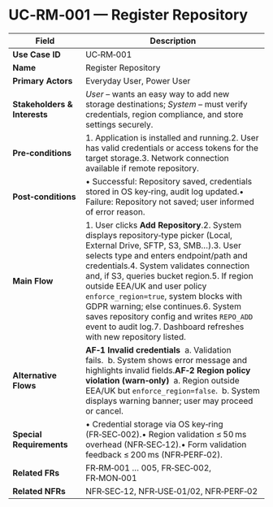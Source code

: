 # UC‑RM‑001 — Register Repository

| Field                        | Description                                                                                                                                                                                                                                                                                                                                                                                                                                                                                         |
| ---------------------------- | --------------------------------------------------------------------------------------------------------------------------------------------------------------------------------------------------------------------------------------------------------------------------------------------------------------------------------------------------------------------------------------------------------------------------------------------------------------------------------------------------- |
| **Use Case ID**              | UC‑RM‑001                                                                                                                                                                                                                                                                                                                                                                                                                                                                                           |
| **Name**                     | Register Repository                                                                                                                                                                                                                                                                                                                                                                                                                                                                                 |
| **Primary Actors**           | Everyday User, Power User                                                                                                                                                                                                                                                                                                                                                                                                                                                                           |
| **Stakeholders & Interests** | *User* – wants an easy way to add new storage destinations; *System* – must verify credentials, region compliance, and store settings securely.                                                                                                                                                                                                                                                                                                                                                     |
| **Pre‑conditions**           | 1. Application is installed and running.2. User has valid credentials or access tokens for the target storage.3. Network connection available if remote repository.                                                                                                                                                                                                                                                                                                                                 |
| **Post‑conditions**          | • Successful: Repository saved, credentials stored in OS key‑ring, audit log updated.• Failure: Repository not saved; user informed of error reason.                                                                                                                                                                                                                                                                                                                                                |
| **Main Flow**                | 1. User clicks **Add Repository**.2. System displays repository‑type picker (Local, External Drive, SFTP, S3, SMB…).3. User selects type and enters endpoint/path and credentials.4. System validates connection and, if S3, queries bucket region.5. If region outside EEA/UK and user policy `enforce_region=true`, system blocks with GDPR warning; else continues.6. System saves repository config and writes `REPO_ADD` event to audit log.7. Dashboard refreshes with new repository listed. |
| **Alternative Flows**        | **AF‑1 Invalid credentials**  a. Validation fails.  b. System shows error message and highlights invalid fields.**AF‑2 Region policy violation (warn‑only)**  a. Region outside EEA/UK but `enforce_region=false`.  b. System displays warning banner; user may proceed or cancel.                                                                                                                                                                                                                  |
| **Special Requirements**     | • Credential storage via OS key‑ring (FR‑SEC‑002).• Region validation ≤ 50 ms overhead (NFR‑SEC‑12).• Form validation feedback ≤ 200 ms (NFR‑PERF‑02).                                                                                                                                                                                                                                                                                                                                              |
| **Related FRs**              | FR‑RM‑001 … 005, FR‑SEC‑002, FR‑MON‑001                                                                                                                                                                                                                                                                                                                                                                                                                                                             |
| **Related NFRs**             | NFR‑SEC‑12, NFR‑USE‑01/02, NFR‑PERF‑02                                                                                                                                                                                                                                                                                                                                                                                                                                                              |